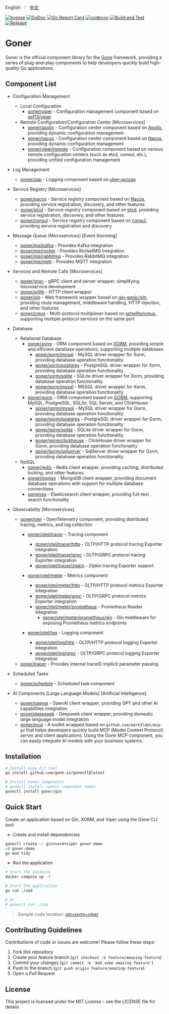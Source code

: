 <p>
    English&nbsp ｜&nbsp <a href="README_CN.md">中文</a>
</p>

[![license](https://img.shields.io/badge/license-MIT-blue)](LICENSE)
[![GoDoc](https://pkg.go.dev/badge/github.com/gone-io/goner.jsonvalue?utm_source=godoc)](http://godoc.org/github.com/gone-io/goner)
[![Go Report Card](https://goreportcard.com/badge/github.com/gone-io/goner)](https://goreportcard.com/report/github.com/gone-io/goner)
[![codecov](https://codecov.io/gh/gone-io/goner/graph/badge.svg?token=H3CROTTDZ1)](https://codecov.io/gh/gone-io/goner)
[![Build and Test](https://github.com/gone-io/goner/actions/workflows/go.yml/badge.svg)](https://github.com/gone-io/goner/actions/workflows/go.yml)
[![Release](https://img.shields.io/github/release/gone-io/goner.svg?style=flat-square)](https://github.com/gone-io/goner/releases)

# Goner

Goner is the official component library for the [Gone](https://github.com/gone-io/gone) framework, providing a series of plug-and-play components to help developers quickly build high-quality Go applications.

## Component List

- Configuration Management
    - Local Configuration
        - [goner/viper](./viper) - Configuration management component based on [spf13/viper](https://github.com/spf13/viper)
    - Remote Configuration/Configuration Center [Microservices]
        - [goner/apollo](./apollo) - Configuration center component based on [Apollo](https://www.apolloconfig.com/), providing dynamic configuration management
        - [goner/nacos](./nacos) - Configuration center component based on [Nacos](https://nacos.io/), providing dynamic configuration management
        - [goner/viper/remote](./viper/remote) - Configuration component based on various remote configuration centers (such as etcd, consul, etc.), providing unified configuration management
- Log Management
    - [goner/zap](./zap) - Logging component based on [uber-go/zap](https://github.com/uber-go/zap)

- Service Registry [Microservices]
    - [goner/nacos](./nacos) - Service registry component based on [Nacos](https://nacos.io/), providing service registration, discovery, and other features
    - [goner/etcd](./etcd) - Service registry component based on [etcd](https://etcd.io/), providing service registration, discovery, and other features
    - [goner/consul](./consul) - Service registry component based on [consul](https://www.consul.io/), providing service registration and discovery

- Message Queue [Microservices] [Event Storming]
    - [goner/mq/kafka](./mq/kafka) - Provides Kafka integration
    - [goner/mq/rocket](./mq/rocket) - Provides RocketMQ integration
    - [goner/mq/rabbitmq](./mq/rabbitmq) - Provides RabbitMQ integration
    - [goner/mq/mqtt](./mq/mqtt) - Provides MQTT integration

- Services and Remote Calls [Microservices]
    - [goner/grpc](./grpc) - gRPC client and server wrapper, simplifying microservice development
    - [goner/urllib](./urllib) - HTTP client wrapper
    - [goner/gin](./gin) - Web framework wrapper based on [gin-gonic/gin](https://github.com/gin-gonic/gin), providing route management, middleware handling, HTTP injection, and other features
    - [goner/cmux](./cmux) - Multi-protocol multiplexer based on [soheilhy/cmux](https://github.com/soheilhy/cmux), supporting multiple protocol services on the same port

- Database
    - Relational Database
        - [goner/xorm](./xorm) - ORM component based on [XORM](https://xorm.io/), providing simple and efficient database operations, supporting multiple databases
            - [goner/xorm/mysql](./xorm/mysql) - MySQL driver wrapper for Xorm, providing database operation functionality
            - [goner/xorm/postgres](./xorm/postgres) - PostgreSQL driver wrapper for Xorm, providing database operation functionality
            - [goner/xorm/sqlite](./xorm/sqlite) - SQLite driver wrapper for Xorm, providing database operation functionality
            - [goner/xorm/mssql](./xorm/mssql) - MSSQL driver wrapper for Xorm, providing database operation functionality
        - [goner/gorm](./gorm) - ORM component based on [GORM](https://gorm.io/), supporting MySQL, PostgreSQL, SQLite, SQL Server, and ClickHouse
            - [goner/gorm/mysql](./gorm/mysql) - MySQL driver wrapper for Gorm, providing database operation functionality
            - [goner/gorm/postgres](./gorm/postgres) - PostgreSQL driver wrapper for Gorm, providing database operation functionality
            - [goner/gorm/sqlite](./gorm/sqlite) - SQLite driver wrapper for Gorm, providing database operation functionality
            - [goner/gorm/clickhouse](./gorm/clickhouse) - ClickHouse driver wrapper for Gorm, providing database operation functionality
            - [goner/gorm/sqlserver](./gorm/sqlserver) - SqlServer driver wrapper for Gorm, providing database operation functionality
    - NoSQL
        - [goner/redis](./redis) - Redis client wrapper, providing caching, distributed locking, and other features
        - [goner/mongo](./mongo) - MongoDB client wrapper, providing document database operations with support for multiple database connections
        - [goner/es](./es) - Elasticsearch client wrapper, providing full-text search functionality

- Observability [Microservices]
    - [goner/otel](./otel) - OpenTelemetry component, providing distributed tracing, metrics, and log collection
        - [goner/otel/tracer](./otel/tracer) - Tracing component
            - [goner/otel/tracer/http](./otel/tracer/http) - OLTP/HTTP protocol tracing Exporter integration
            - [goner/otel/tracer/grpc](./otel/tracer/grpc) - OLTP/GRPC protocol tracing Exporter integration
            - [goner/otel/tracer/zipkin](./otel/tracer/zipkin) - Zipkin tracing Exporter support

        - [goner/otel/meter](./otel/meter) - Metrics component
            - [goner/otel/meter/http](./otel/meter/http) - OLTP/HTTP protocol metrics Exporter integration
            - [goner/otel/meter/grpc](./otel/meter/grpc) - OLTP/GRPC protocol metrics Exporter integration
            - [goner/otel/meter/prometheus](./otel/meter/prometheus) - Prometheus Reader integration
                - [goner/otel/meter/prometheus/gin](./otel/meter/prometheus/gin) - Gin middleware for exposing Prometheus metrics endpoints

        - [goner/otel/log](./otel/log) - Logging component
            - [goner/otel/log/http](./otel/log/http) - OLTP/HTTP protocol logging Exporter integration
            - [goner/otel/log/grpc](./otel/log/grpc) - OLTP/GRPC protocol logging Exporter integration
    - [goner/tracer](./tracer) - Provides internal traceID implicit parameter passing

- Scheduled Tasks
    - [goner/schedule](./schedule) - Scheduled task component

- AI Components [Large Language Models] [Artificial Intelligence]
    - [goner/openai](./openai) - OpenAI client wrapper, providing GPT and other AI capabilities integration
    - [goner/deepseek](./deepseek) - Deepseek client wrapper, providing domestic large language model integration
    - [goner/mcp](./mcp) - A toolkit wrapped based on `github.com/mark3labs/mcp-go` that helps developers quickly build MCP (Model Context Protocol) server and client applications. Using the Gone MCP component, you can easily integrate AI models with your business systems.

## Installation

```bash
# Install Gone CLI tool
go install github.com/gone-io/gonectl@latest

# Install Goner components
# gonectl install <goner component name>
gonectl install goner/gin
```

## Quick Start

Create an application based on Gin, XORM, and Viper using the Gone CLI tool:

- Create and install dependencies

```bash
gonectl create -t gin+xorm+viper goner-demo
cd goner-demo
go mod tidy
```

- Run the application

```bash
# Start the database
docker compose up -d

# Start the application
go run ./cmd

# Or
# gonectl run ./cmd
```

> Sample code location: [gin+xorm+viper](examples/gin%2Bxorm%2Bviper)

## Contributing Guidelines

Contributions of code or issues are welcome! Please follow these steps:

1. Fork this repository
2. Create your feature branch (`git checkout -b feature/amazing-feature`)
3. Commit your changes (`git commit -m 'Add some amazing feature'`)
4. Push to the branch (`git push origin feature/amazing-feature`)
5. Open a Pull Request

## License

This project is licensed under the MIT License - see the LICENSE file for details
